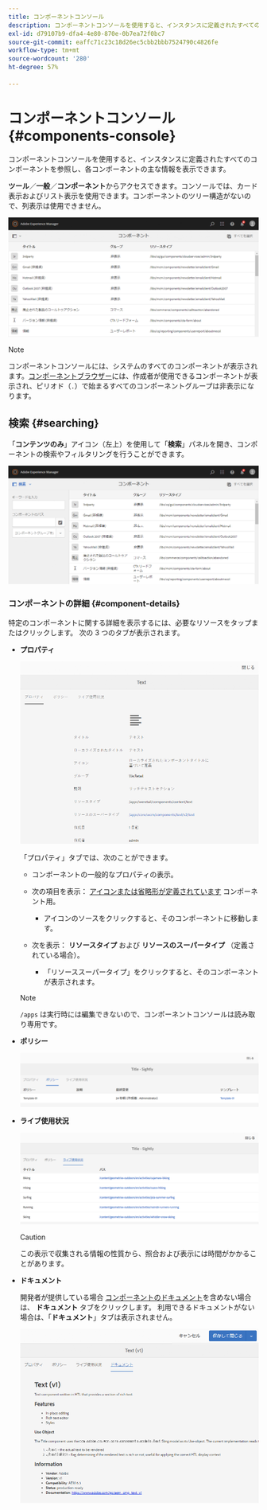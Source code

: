 ```yaml
---
title: コンポーネントコンソール
description: コンポーネントコンソールを使用すると、インスタンスに定義されたすべてのコンポーネントを参照し、各コンポーネントの主な情報を表示できます。
exl-id: d79107b9-dfa4-4e80-870e-0b7ea72f0bc7
source-git-commit: eaffc71c23c18d26ec5cbb2bbb7524790c4826fe
workflow-type: tm+mt
source-wordcount: '280'
ht-degree: 57%

---
```


# コンポーネントコンソール{#components-console}

コンポーネントコンソールを使用すると、インスタンスに定義されたすべてのコンポーネントを参照し、各コンポーネントの主な情報を表示できます。

**ツール**／**一般**／**コンポーネント**&#x200B;からアクセスできます。コンソールでは、カード表示およびリスト表示を使用できます。コンポーネントのツリー構造がないので、列表示は使用できません。

![screen-shot_2019-03-05at113145](assets/screen-shot_2019-03-05at113145.png)

>[!NOTE]
>
>コンポーネントコンソールには、システムのすべてのコンポーネントが表示されます。[コンポーネントブラウザー](/help/sites-authoring/author-environment-tools.md#components-browser)には、作成者が使用できるコンポーネントが表示され、ピリオド（`.`）で始まるすべてのコンポーネントグループは非表示になります。

## 検索 {#searching}

「**コンテンツのみ**」アイコン（左上）を使用して「**検索**」パネルを開き、コンポーネントの検索やフィルタリングを行うことができます。

![screen-shot_2019-03-05at113251](assets/screen-shot_2019-03-05at113251.png)

### コンポーネントの詳細 {#component-details}

特定のコンポーネントに関する詳細を表示するには、必要なリソースをタップまたはクリックします。 次の 3 つのタブが表示されます。

* **プロパティ**

  ![screen_shot_2018-03-27at165847](assets/screen_shot_2018-03-27at165847.png)

  「プロパティ」タブでは、次のことができます。

   * コンポーネントの一般的なプロパティの表示。
   * 次の項目を表示： [アイコンまたは省略形が定義されています](/help/sites-developing/components-basics.md#component-icon-in-touch-ui) コンポーネント用。

      * アイコンのソースをクリックすると、そのコンポーネントに移動します。

   * 次を表示： **リソースタイプ** および **リソースのスーパータイプ** （定義されている場合）。

      * 「リソーススーパータイプ」をクリックすると、そのコンポーネントが表示されます。

  >[!NOTE]
  >
  >`/apps` は実行時には編集できないので、コンポーネントコンソールは読み取り専用です。

* **ポリシー**

  ![ポリシー](assets/chlimage_1-169.png)

* **ライブ使用状況**

  ![ライブ使用状況](assets/chlimage_1-170.png)

  >[!CAUTION]
  >
  >この表示で収集される情報の性質から、照合および表示には時間がかかることがあります。

* **ドキュメント**

  開発者が提供している場合 [コンポーネントのドキュメント](/help/sites-developing/developing-components.md#documenting-your-component)を含めない場合は、 **ドキュメント** タブをクリックします。 利用できるドキュメントがない場合は、「**ドキュメント**」タブは表示されません。

  ![ドキュメント](assets/chlimage_1-171.png)
